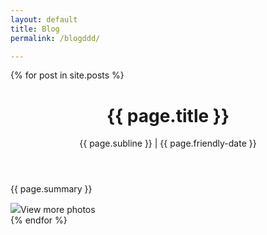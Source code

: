```yaml
---
layout: default
title: Blog
permalink: /blogddd/

---
```

<div>
    {% for post in site.posts %}
      <header class="post-header">
        <h1>{{ page.title }}</h1>
        <p>{{ page.subline }} | {{ page.friendly-date }}</p>
      </header>
      <section class="post-content">
        <article class="post-content">
          <p>{{ page.summary }}</p>
          <img src="/assets/img/blog/{{ main-image }}"
          <a href="{{ post.url }}">View more photos</a>
        </article>
      </section>
    {% endfor %}
</div>
